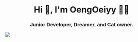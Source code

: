<!-- ![Top Langs](https://github-readme-stats.vercel.app/api/top-langs/?username=oengoeiyy&theme=dracula&hide=TeX&layout=donut-vertical) -->


<h1 align="center">Hi 👋, I'm OengOeiyy 🌸✨</h1>
<h3 align="center">Junior Developer, Dreamer, and Cat owner.</h3>
<div align='center' style="display: flex; flex-direction: row;">
  <img class="img" src="https://github-readme-stats.vercel.app/api/top-langs/?username=oengoeiyy&theme=dracula&hide=TeX&layout=donut-vertical" />
</div>


<!--
**oengoeiyy/oengoeiyy** is a ✨ _special_ ✨ repository because its `README.md` (this file) appears on your GitHub profile.

Here are some ideas to get you started:

- 🔭 I’m currently working on ...
- 🌱 I’m currently learning ...
- 👯 I’m looking to collaborate on ...
- 🤔 I’m looking for help with ...
- 💬 Ask me about ...
- 📫 How to reach me: ...
- 😄 Pronouns: ...
- ⚡ Fun fact: ...
-->
